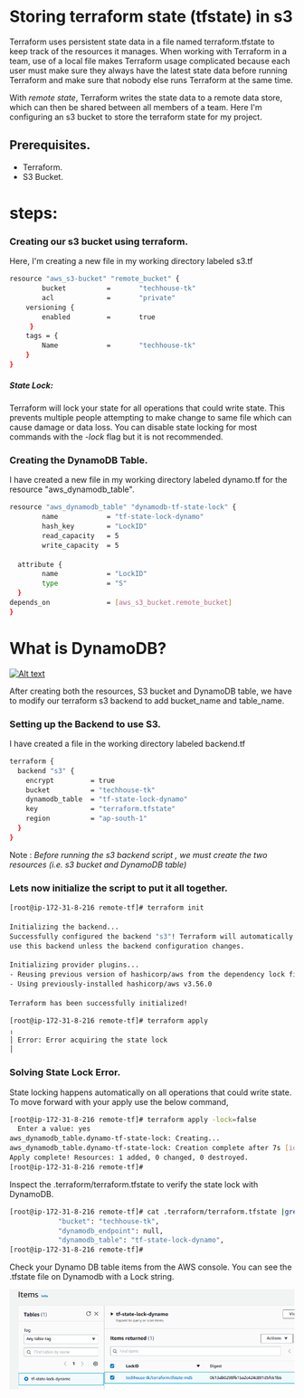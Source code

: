 # Storing terraform state (tfstate) in s3

Terraform uses persistent state data in a file named terraform.tfstate to keep track of the resources it manages. When working with Terraform in a team, use of a local file makes Terraform usage complicated because each user must make sure they always have the latest state data before running Terraform and make sure that nobody else runs Terraform at the same time.

With _remote state_, Terraform writes the state data to a remote data store, which can then be shared between all members of a team. Here I'm configuring an s3 bucket to store the terraform state for my project.

## Prerequisites.
-  Terraform.
-  S3 Bucket.

# steps:

### Creating our s3 bucket using terraform.

Here, I'm creating a new file in my working directory labeled s3.tf

```sh
resource "aws_s3-bucket" "remote_bucket" {
        bucket          =       "techhouse-tk"
        acl             =       "private"
    versioning {
        enabled         =       true
     }
    tags = {
        Name            =       "techhouse-tk"
    }
}
```
##### State Lock:

Terraform will lock your state for all operations that could write state. This prevents multiple people attempting to make change to same file which can cause damage or data loss.
You can disable state locking for most commands with the _-lock_ flag but it is not recommended.

### Creating the DynamoDB Table.
I have created a new file in my working directory labeled dynamo.tf for the resource "aws_dynamodb_table".

```sh
resource "aws_dynamodb_table" "dynamodb-tf-state-lock" {
        name            = "tf-state-lock-dynamo"
        hash_key        = "LockID"
        read_capacity   = 5
        write_capacity  = 5

  attribute {
        name            = "LockID"
        type            = "S"
  }
depends_on              = [aws_s3_bucket.remote_bucket]
}
```
# What is DynamoDB?
[![Alt text](http://i3.ytimg.com/vi/sI-zciHAh-4/hqdefault.jpg)](https://youtu.be/sI-zciHAh-4)

After creating both the resources, S3 bucket and DynamoDB table, we have to modify our terraform s3 backend to add bucket_name and table_name.

### Setting up the Backend to use S3.
I have created a file in the working directory labeled backend.tf

```sh
terraform {
  backend "s3" {
    encrypt         = true
    bucket          = "techhouse-tk"
    dynamodb_table  = "tf-state-lock-dynamo"
    key             = "terraform.tfstate"
    region          = "ap-south-1"
  }
}
```
Note : _Before running the s3 backend script , we must create the two resources (i.e. s3 bucket and DynamoDB table)_

### Lets now initialize the script to put it all together.
```sh
[root@ip-172-31-8-216 remote-tf]# terraform init

Initializing the backend...
Successfully configured the backend "s3"! Terraform will automatically
use this backend unless the backend configuration changes.

Initializing provider plugins...
- Reusing previous version of hashicorp/aws from the dependency lock file
- Using previously-installed hashicorp/aws v3.56.0

Terraform has been successfully initialized!
```
```sh
[root@ip-172-31-8-216 remote-tf]# terraform apply
╷
│ Error: Error acquiring the state lock
│
```
### Solving State Lock Error.
State locking happens automatically on all operations that could write state.
To move forward with your apply use the below command,
```sh
[root@ip-172-31-8-216 remote-tf]# terraform apply -lock=false
  Enter a value: yes
aws_dynamodb_table.dynamo-tf-state-lock: Creating...
aws_dynamodb_table.dynamo-tf-state-lock: Creation complete after 7s [id=tf-state-lock-dynamo]
Apply complete! Resources: 1 added, 0 changed, 0 destroyed.
[root@ip-172-31-8-216 remote-tf]#
```
Inspect the .terraform/terraform.tfstate to verify the state lock with DynamoDB.

```sh
[root@ip-172-31-8-216 remote-tf]# cat .terraform/terraform.tfstate |grep -E 'dynamo|bucket'
            "bucket": "techhouse-tk",
            "dynamodb_endpoint": null,
            "dynamodb_table": "tf-state-lock-dynamo",
[root@ip-172-31-8-216 remote-tf]#
```
Check your Dynamo DB table items from the AWS console. You can see the .tfstate file on Dynamodb with a Lock string.

![alt text](https://github.com/AkhiljithPB/terraform-remotestate-s3/blob/af26b53f741f47d22a5bb2a948b0d6b83597ca76/lockstring.png?raw=true)
